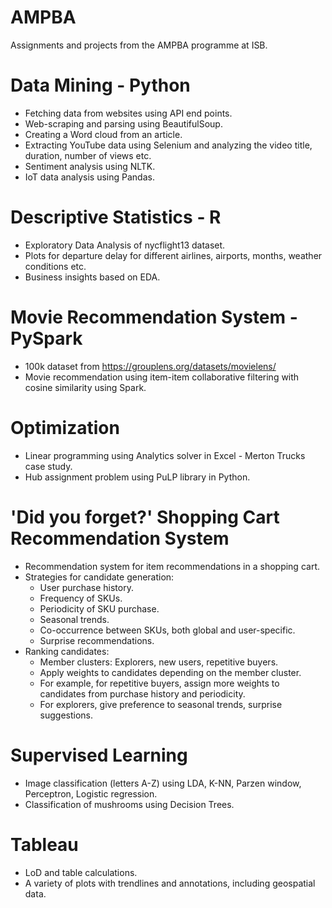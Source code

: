# AMPBA
Assignments and projects from the AMPBA programme at ISB.

# Data Mining - Python
* Fetching data from websites using API end points.
* Web-scraping and parsing using BeautifulSoup.
* Creating a Word cloud from an article.
* Extracting YouTube data using Selenium and analyzing the video title, duration, number of views etc.
* Sentiment analysis using NLTK.
* IoT data analysis using Pandas.

# Descriptive Statistics - R
* Exploratory Data Analysis of nycflight13 dataset.
* Plots for departure delay for different airlines, airports, months, weather conditions etc.
* Business insights based on EDA.

# Movie Recommendation System - PySpark
* 100k dataset from https://grouplens.org/datasets/movielens/
* Movie recommendation using item-item collaborative filtering with cosine similarity using Spark.

# Optimization
* Linear programming using Analytics solver in Excel - Merton Trucks case study.
* Hub assignment problem using PuLP library in Python.

# 'Did you forget?' Shopping Cart Recommendation System
* Recommendation system for item recommendations in a shopping cart.
* Strategies for candidate generation:
  * User purchase history.
  * Frequency of SKUs.
  * Periodicity of SKU purchase.
  * Seasonal trends.
  * Co-occurrence between SKUs, both global and user-specific.
  * Surprise recommendations.
* Ranking candidates:
  * Member clusters: Explorers, new users, repetitive buyers.
  * Apply weights to candidates depending on the member cluster.
  * For example, for repetitive buyers, assign more weights to candidates from purchase history and periodicity.
  * For explorers, give preference to seasonal trends, surprise suggestions. 

# Supervised Learning
* Image classification (letters A-Z) using LDA, K-NN, Parzen window, Perceptron, Logistic regression.
* Classification of mushrooms using Decision Trees.
  
# Tableau
* LoD and table calculations.
* A variety of plots with trendlines and annotations, including geospatial data. 
